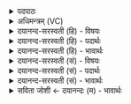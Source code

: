 <details><summary>पदपाठः</summary>

सु॒ब॒र्हिरिति॑ सु॒ऽब॒र्हिः। अ॒ग्निः। पू॒ष॒ण्वानिति॑ पूष॒ण्ऽवान्। स्ती॒र्णब॑र्हिरिति॑ स्ती॒र्णऽब॑र्हिः। अम॑र्त्यः। बृ॒ह॒ती। छन्दः॑। इ॒न्द्रि॒यम्। त्रि॒व॒त्स इति॑ त्रिऽव॒त्सः। गौः। वयः॑। द॒धुः॒। १५।
</details>

<details><summary>अधिमन्त्रम् (VC)</summary>

- विद्वांसो देवता
- स्वस्त्यात्रेय ऋषिः
- निचृदनुष्टुप्
- गान्धारः
</details>

<details><summary>दयानन्द-सरस्वती (हि) - विषयः</summary>

फिर उसी विषय को अगले मन्त्र में कहा है ॥
</details>

<details><summary>दयानन्द-सरस्वती (हि) - पदार्थः</summary>

पदार्थान्वयभाषाः -  जैसे (पूषण्वान्) पुष्टि करने हारे गुणों से युक्त (स्तीर्णबर्हिः) आकाश को व्याप्त होनेवाला (अमर्त्यः) अपने स्वरूप से नाशरहित (सुबर्हिः) आकाश को शुद्ध करने हारा (अग्निः) अग्नि के समान जन और (बृहती) बृहती (छन्दः) छन्द (इन्द्रियम्) जीव के चिह्न को धारण करें और (त्रिवत्सः) त्रिवत्स अर्थात् देह, इन्द्रिय, मन जिस के अनुगामी वह (गौः) गौ के समान मनुष्य (वयः) तृप्ति को प्राप्त करें, वैसे इस को सब लोग (दधुः) धारण करें ॥१५ ॥
</details>

<details><summary>दयानन्द-सरस्वती (हि) - भावार्थः</summary>

भावार्थभाषाः -  इस मन्त्र में वाचकलुप्तोपमालङ्कार है। जैसे अग्नि अन्तरिक्ष में चलता है, वैसे विद्वान् लोग सूक्ष्म और निराकार पदार्थों की विद्या में चलते हैं, जैसे गाय के पीछे बछड़ा चलता है, वैसे अविद्वान् जन विद्वानों के पीछे चला करें और अपनी इन्द्रियों को वश में लावें ॥१५ ॥
</details>

<details><summary>दयानन्द-सरस्वती (सं) - विषयः</summary>

पुनस्तमेव विषयमाह ॥
</details>

<details><summary>दयानन्द-सरस्वती (सं) - पदार्थः</summary>

पदार्थान्वयभाषाः -  यथा पूषण्वान् स्तीर्णबर्हिरमर्त्यः सुबर्हिरग्निरिव जना बृहती छन्दश्चेन्द्रियं दध्यात्त्रिवत्सो गौरिव वयो दध्यात्तथैतद् दधुः ॥१४ ॥
</details>

<details><summary>दयानन्द-सरस्वती (सं) - भावार्थः</summary>

भावार्थभाषाः -  अत्र वाचकलुप्तोपमालङ्कारः। यथाग्निरन्तरिक्षे चरति तथा विद्वांसः सूक्ष्मनिराकारपदार्थविद्यायां चरन्ति, यथा गोरनुकूलो वत्सो भवति, तथा विद्वदनुकूला अविद्वांसश्चरन्त्विन्द्रियाणि च वशमानयेयुः ॥१५ ॥
</details>

<details><summary>सविता जोशी ← दयानन्दः (म) - भावार्थः</summary>

भावार्थभाषाः -  या मंत्रात वाचकलुप्तोपमालंकार आहे. जसा अंतरिक्षात सूक्ष्म अग्नी असतो. तशी विद्वान लोकांची सूक्ष्म व निराकार पदार्थविद्येमध्ये गती असते. जसे पाडस गाईच्या मागे चालते तसे अविद्वान लोकांनी विद्वानांचे अनुसरण करावे व आपल्या इंद्रियांना ताब्यात ठेवावे.
</details>
